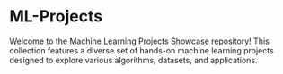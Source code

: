 # ML-Projects
 Welcome to the Machine Learning Projects Showcase repository! This collection features a diverse set of hands-on machine learning projects designed to explore various algorithms, datasets, and applications.
